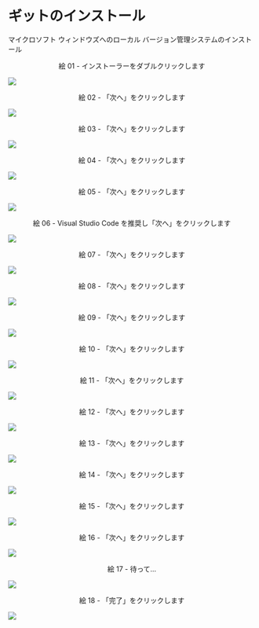 # ギットのインストール
マイクロソフト ウィンドウズへのローカル バージョン管理システムのインストール

<div align="center">
絵 01 - インストーラーをダブルクリックします
</div>

![](Imagens/Windows-Git-Instalacao-Img01.png)

<div align="center">
絵 02 - 「次へ」をクリックします
</div>

![](Imagens/Windows-Git-Instalacao-Img02.png)

<div align="center">
絵 03 - 「次へ」をクリックします
</div>

![](Imagens/Windows-Git-Instalacao-Img03.png)

<div align="center">
絵 04 - 「次へ」をクリックします
</div>

![](Imagens/Windows-Git-Instalacao-Img04.png)

<div align="center">
絵 05 - 「次へ」をクリックします
</div>

![](Imagens/Windows-Git-Instalacao-Img05.png)

<div align="center">
絵 06 - Visual Studio Code を推奨し「次へ」をクリックします
</div>

![](Imagens/Windows-Git-Instalacao-Img06.png)

<div align="center">
絵 07 - 「次へ」をクリックします
</div>

![](Imagens/Windows-Git-Instalacao-Img07.png)

<div align="center">
絵 08 - 「次へ」をクリックします
</div>

![](Imagens/Windows-Git-Instalacao-Img08.png)

<div align="center">
絵 09 - 「次へ」をクリックします
</div>

![](Imagens/Windows-Git-Instalacao-Img09.png)

<div align="center">
絵 10 - 「次へ」をクリックします
</div>

![](Imagens/Windows-Git-Instalacao-Img10.png)

<div align="center">
絵 11 - 「次へ」をクリックします
</div>

![](Imagens/Windows-Git-Instalacao-Img11.png)

<div align="center">
絵 12 - 「次へ」をクリックします
</div>

![](Imagens/Windows-Git-Instalacao-Img12.png)

<div align="center">
絵 13 - 「次へ」をクリックします
</div>

![](Imagens/Windows-Git-Instalacao-Img13.png)

<div align="center">
絵 14 - 「次へ」をクリックします
</div>

![](Imagens/Windows-Git-Instalacao-Img14.png)

<div align="center">
絵 15 - 「次へ」をクリックします
</div>

![](Imagens/Windows-Git-Instalacao-Img15.png)

<div align="center">
絵 16 - 「次へ」をクリックします
</div>

![](Imagens/Windows-Git-Instalacao-Img16.png)

<div align="center">
絵 17 - 待って...
</div>

![](Imagens/Windows-Git-Instalacao-Img17.png)

<div align="center">
絵 18 - 「完了」をクリックします
</div>

![](Imagens/Windows-Git-Instalacao-Img18.png)